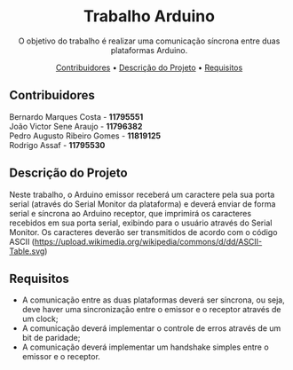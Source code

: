 <h1 align="center">Trabalho Arduino</h1>

<p align="center">O objetivo do trabalho é realizar uma comunicação síncrona entre duas plataformas Arduino.</p>

<p align="center">
    <a href="#contribuidores">Contribuidores</a> •
    <a href="#descricao">Descrição do Projeto</a> •
    <a href="#requisitos">Requisitos</a>
</p>

## Contribuidores

Bernardo Marques Costa - **11795551**\
João Victor Sene Araujo - **11796382**\
Pedro Augusto Ribeiro Gomes - **11819125**\
Rodrigo Assaf - **11795530**

## Descrição do Projeto
Neste trabalho, o Arduino emissor receberá um caractere pela sua porta serial (através do Serial Monitor da plataforma) e deverá enviar de forma serial e síncrona ao Arduino receptor, que imprimirá os caracteres recebidos em sua porta serial, exibindo para o usuário através do Serial Monitor. Os caracteres deverão ser transmitidos de acordo com o código ASCII (https://upload.wikimedia.org/wikipedia/commons/d/dd/ASCII-Table.svg)

## Requisitos

<ul>
  <li>A comunicação entre as duas plataformas deverá ser síncrona, ou seja, deve haver uma sincronização entre o emissor e o receptor através de um clock;</li>
  <li>A comunicação deverá implementar o controle de erros através de um bit de paridade;</li>
  <li>A comunicação deverá implementar um handshake simples entre o emissor e o receptor.</li>
</ul>
